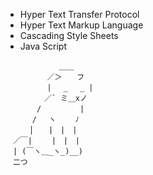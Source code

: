 - Hyper Text Transfer Protocol
- Hyper Text Markup Language
- Cascading Style Sheets
- Java Script

```
　　　　 　　 ＿＿
　　　 　　／＞　　フ
　　　 　　| 　_　 _ |
　 　　 　／` ミ＿xノ
　　 　 /　　　 　 |
　　　 /　 ヽ　　 ﾉ
　 　 │　　|　|　|
　／￣|　　 |　|　|
　| (￣ヽ＿_ヽ_)__)
　二つ
```
<!---
muchtoosoon/muchtoosoon is a ✨ special ✨ repository because its `README.md` (this file) appears on your GitHub profile.
You can click the Preview link to take a look at your changes.
--->
